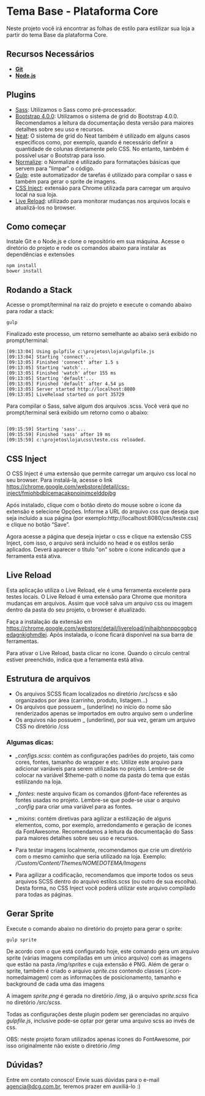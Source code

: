 # Tema Base - Plataforma Core
Neste projeto você irá encontrar as folhas de estilo para estilizar sua loja a partir do tema Base da plataforma Core.

## Recursos Necessários
- **[Git](https://git-scm.com/downloads)**
- **[Node.js](https://nodejs.org/en/download/)**

## Plugins
- [Sass](https://sass-lang.com/documentation/file.SASS_REFERENCE.html): Utilizamos o Sass como pré-processador.
- [Bootstrap 4.0.0](https://getbootstrap.com/docs/4.0/layout/grid/): Utilizamos o sistema de grid do Bootstrap 4.0.0. Recomendamos a leitura da documentação desta versão para maiores detalhes sobre seu uso e recursos.
- [Neat](https://neat.bourbon.io/docs/latest/): O sistema de grid do Neat também é utilizado em alguns casos específicos como, por exemplo, quando é necessário definir a quantidade de colunas diretamente pelo CSS. No entanto, também é possível usar o Bootstrap para isso.
- [Normalize](http://nicolasgallagher.com/about-normalize-css/): o Normalize é utilizado para formatações básicas que servem para "limpar" o código.
- [Gulp](https://github.com/gulpjs/gulp/blob/v3.9.1/docs/API.md): este automatizador de tarefas é utilizado para compilar o sass e também para gerar o sprite de imagens.
- [CSS Inject](https://chrome.google.com/webstore/detail/css-inject/fmiohbdblcemacakpnoinjmcelddpjbg): extensão para Chrome utilizada para carregar um arquivo local na sua loja.
- [Live Reload](https://www.npmjs.com/package/gulp-livereload): utilizado para monitorar mudanças nos arquivos locais e atualizá-los no browser.

## Como começar
Instale Git e o Node.js e clone o repositório em sua máquina.
Acesse o diretório do projeto e rode os comandos abaixo para instalar as dependências e extensões
```
npm install
bower install
```

## Rodando a Stack
Acesse o prompt/terminal na raiz do projeto e execute o comando abaixo para rodar a stack:
```
gulp
```


Finalizado este processo, um retorno semelhante ao abaixo será exibido no prompt/terminal:
```
[09:13:04] Using gulpfile c:\projetos\loja\gulpfile.js
[09:13:04] Starting 'connect'...
[09:13:05] Finished 'connect' after 1.5 s
[09:13:05] Starting 'watch'...
[09:13:05] Finished 'watch' after 155 ms
[09:13:05] Starting 'default'...
[09:13:05] Finished 'default' after 4.54 μs
[09:13:05] Server started http://localhost:8080
[09:13:05] LiveReload started on port 35729
```

Para compilar o Sass, salve algum dos arquivos .scss. Você verá que no prompt/terminal será exibido um retorno como o abaixo:
```

[09:15:59] Starting 'sass'...
[09:15:59] Finished 'sass' after 19 ms
[09:15:59] c:\projetos\loja\css\teste.css reloaded.
```

## CSS Inject
O CSS Inject é uma extensão que permite carregar um arquivo css local no seu browser. Para instalá-la, acesse o link https://chrome.google.com/webstore/detail/css-inject/fmiohbdblcemacakpnoinjmcelddpjbg

Após instalado, clique com o botão direto do mouse sobre o ícone da extensão e selecione Opções.
Informe a URL do arquivo css que deseja que seja incluído a sua página (por exemplo:http://localhost:8080/css/teste.css) e clique no botão “Save”. 

Agora acesse a página que deseja injetar o css e clique na extensão CSS Inject, com isso, o arquivo será incluído no head e os estilos serão aplicados. Deverá aparecer o título "on" sobre o ícone indicando que a ferramenta está ativa.

## Live Reload
Esta aplicação utiliza o Live Reload, ele é uma ferramenta excelente para testes locais. O Live Reload é uma extensão para Chrome que monitora mudanças em arquivos. Assim que você salva um arquivo css ou imagem dentro da pasta do seu projeto, o browser é atualizado.

Faça a instalação da extensão em https://chrome.google.com/webstore/detail/livereload/jnihajbhpnppcggbcgedagnkighmdlei. Após instalada, o ícone  ficará disponível na sua barra de ferramentas.

Para ativar o Live Reload, basta clicar no ícone. Quando o círculo central estiver preenchido, indica que a ferramenta está ativa. 

## Estrutura de arquivos
- Os arquivos SCSS ficam localizados no diretório /src/scss e são organizados por área (carrinho, produto, listagem...)
- Os arquivos que possuem _ (underline) no início do nome são renderizados apenas se importados em outro arquivo sem o underline
- Os arquivos não possuem _ (underline), por sua vez, geram um arquivo CSS no diretório /css

### Algumas dicas:
- *_configs.scss*: contém as configurações padrões do projeto, tais como cores, fontes, tamanho do wrapper e etc. Utilize este arquivo para adicionar variáveis para serem utilizadas no projeto. Lembre-se de colocar na variável $theme-path o nome da pasta do tema que estás estilizando na loja.
- *_fontes*: neste arquivo ficam os comandos @font-face referentes as fontes usadas no projeto. Lembre-se que pode-se usar o arquivo *_config* para criar uma variável para as fontes.
- *_mixins*: contém diretivas para agilizar a estilização de alguns elementos, como, por exemplo, arredondamento e geração de ícones da FontAwesome. Recomendamos a leitura da documentação do Sass para maiores detalhes sobre seu uso e recursos.
- Para testar imagens localmente, recomendamos que crie um diretório com o mesmo caminho que seria utilizado na loja. Exemplo: */Custom/Content/Themes/NOMEDOTEMA/Imagens*

- Para agilizar a codificação, recomendamos que importe todos os seus arquivos SCSS dentro do arquivo estilos.scss (ou outro de sua escolha). Desta forma, no CSS Inject você poderá utilizar este arquivo compilado para todas as páginas.


## Gerar Sprite
Execute o comando abaixo no diretório do projeto para gerar o sprite:
```
gulp sprite
```

De acordo com o que está configurado hoje, este comando gera um arquivo sprite (várias imagens compiladas em um único arquivo) com as imagens que estão na pasta */img/sprites* e cuja extensão é PNG. Além de gerar o sprite, também é criado o arquivo *sprite.css* contendo classes (.icon-nomedaimagem) com as informações de posicionamento, tamanho e background de cada uma das imagens

A imagem *sprite.png* é gerada no diretório */img*, já o arquivo *sprite.scss* fica no diretório */src/scss*.

Todas as configurações deste plugin podem ser gerenciadas no arquivo *gulpfile.js*, inclusive pode-se optar por gerar uma arquivo scss ao invés de css.

OBS: neste projeto foram utilizados apenas ícones do FontAwesome, por isso originalmente não existe o diretório */img*

## Dúvidas?
Entre em contato conosco! Envie suas dúvidas para o e-mail [agencia@dcg.com.br](mailto:agencia@dcg.com.br), teremos prazer em auxiliá-lo :)
